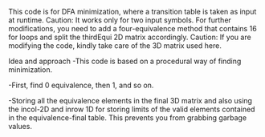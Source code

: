 This code is for DFA minimization, where a transition table is taken as input at runtime.
Caution: It works only for two input symbols. For further modifications, you need to add a four-equivalence method that contains 16 for loops and split the thirdEqui 2D matrix accordingly.
Caution: If you are modifying the code, kindly take care of the 3D matrix used here.

Idea and approach
 -This code is based on a procedural way of finding minimization.
 
 -First, find 0 equivalence, then 1, and so on.
 
 -Storing all the equivalence elements in the final 3D matrix and also using the incol-2D and inrow 1D for storing limits of the valid elements contained in the 
  equivalence-final table. This prevents you from grabbing garbage values.
